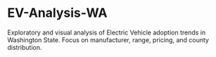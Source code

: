 # EV-Analysis-WA
Exploratory and visual analysis of Electric Vehicle adoption trends in Washington State. Focus on manufacturer, range, pricing, and county distribution.
